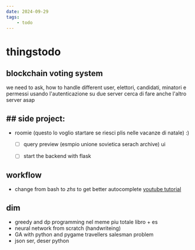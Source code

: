 ```yaml
---
date: 2024-09-29 
tags: 
    - todo
---
```


# thingstodo

## blockchain voting system
we need to ask, how to handle different user, elettori, candidati, minatori e permessi usando l'autenticazione su due server
cerca di fare anche l'altro server asap

## ## side project:
- roomie  (questo lo voglio startare se riesci plis nelle vacanze di natale) :)
    - [ ] query preview (esmpio unione sovietica serach archive) ui
    - [ ] start the backend with flask


## workflow
- change from bash to *zhs* to get better autocomplete [youtube tutorial](https://youtu.be/ud7YxC33Z3w?feature=shared) 

## dim
- greedy and dp programming nel meme piu totale libro + es
- neural network from scratch (handwriteing)
- GA with python and pygame travellers salesman problem
- json ser, deser python
